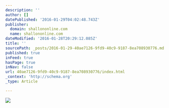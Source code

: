 ```yaml
---
description: ''
author: []
datePublished: '2016-01-29T04:02:48.743Z'
publisher:
  domain: shallononline.com
  name: shallononline.com
dateModified: '2016-01-28T20:29:12.085Z'
title: ''
sourcePath: _posts/2016-01-29-40ae7126-9fd9-40c9-9187-8ea708930776.md
published: true
inFeed: true
hasPage: true
inNav: false
url: 40ae7126-9fd9-40c9-9187-8ea708930776/index.html
_context: 'http://schema.org'
_type: Article

---
```

![](http://shallononline.com/wp-content/uploads/2015/01/g42.jpg)